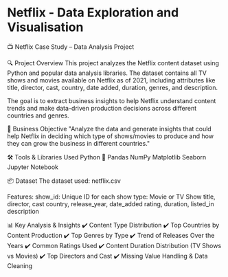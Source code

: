 # Netflix - Data Exploration and Visualisation

📺 Netflix Case Study – Data Analysis Project

🔍 Project Overview
This project analyzes the Netflix content dataset using Python and popular data analysis libraries. The dataset contains all TV shows and movies available on Netflix as of 2021, including attributes like title, director, cast, country, date added, duration, genres, and description.

The goal is to extract business insights to help Netflix understand content trends and make data-driven production decisions across different countries and genres.

🎯 Business Objective
"Analyze the data and generate insights that could help Netflix in deciding which type of shows/movies to produce and how they can grow the business in different countries."

🛠️ Tools & Libraries Used
Python 🐍
Pandas
NumPy
Matplotlib
Seaborn
Jupyter Notebook

📦 Dataset
The dataset used: netflix.csv

Features:
show_id: Unique ID for each show
type: Movie or TV Show
title, director, cast
country, release_year, date_added
rating, duration, listed_in
description

📊 Key Analysis & Insights
✔️ Content Type Distribution
✔️ Top Countries by Content Production
✔️ Top Genres by Type
✔️ Trend of Releases Over the Years
✔️ Common Ratings Used
✔️ Content Duration Distribution (TV Shows vs Movies)
✔️ Top Directors and Cast
✔️ Missing Value Handling & Data Cleaning


